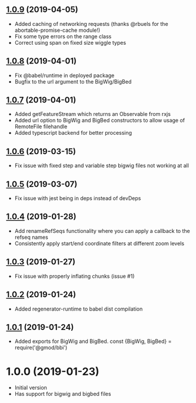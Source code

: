 ## [1.0.9](https://github.com/GMOD/bbi-js/compare/v1.0.8...v1.0.9) (2019-04-05)



- Added caching of networking requests (thanks @rbuels for the abortable-promise-cache module!)
- Fix some type errors on the range class
- Correct using span on fixed size wiggle types

## [1.0.8](https://github.com/GMOD/bbi-js/compare/v1.0.7...v1.0.8) (2019-04-01)



- Fix @babel/runtime in deployed package
- Bugfix to the url argument to the BigWig/BigBed

## [1.0.7](https://github.com/GMOD/bbi-js/compare/v1.0.6...v1.0.7) (2019-04-01)



- Added getFeatureStream which returns an Observable from rxjs
- Added url option to BigWig and BigBed constructors to allow usage of RemoteFile filehandle
- Added typescript backend for better processing

## [1.0.6](https://github.com/GMOD/bbi-js/compare/v1.0.5...v1.0.6) (2019-03-15)



- Fix issue with fixed step and variable step bigwig files not working at all

## [1.0.5](https://github.com/GMOD/bbi-js/compare/v1.0.4...v1.0.5) (2019-03-07)



- Fix issue with jest being in deps instead of devDeps

## [1.0.4](https://github.com/GMOD/bbi-js/compare/v1.0.3...v1.0.4) (2019-01-28)



- Add renameRefSeqs functionality where you can apply a callback to the refseq names
- Consistently apply start/end coordinate filters at different zoom levels

## [1.0.3](https://github.com/GMOD/bbi-js/compare/v1.0.2...v1.0.3) (2019-01-27)

- Fix issue with properly inflating chunks (issue #1)

## [1.0.2](https://github.com/GMOD/bbi-js/compare/v1.0.1...v1.0.2) (2019-01-24)



- Added regenerator-runtime to babel dist compilation

## [1.0.1](https://github.com/GMOD/bbi-js/compare/v1.0.0...v1.0.1) (2019-01-24)



- Added exports for BigWig and BigBed. const {BigWig, BigBed} = require('@gmod/bbi')

# 1.0.0 (2019-01-23)



- Initial version
- Has support for bigwig and bigbed files
